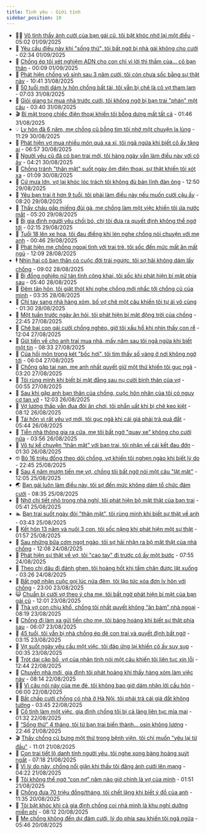 ```yaml
---
title: Tình yêu - Giới tính
sidebar_position: 10
---
```


<!-- dantri-tinh-yeu-gioi-tinh:START -->
- 👨‍🏫 [Vô tình thấy ảnh cưới của bạn gái cũ, tôi bật khóc nhớ lại một điều](https://dantri.com.vn/tinh-yeu-gioi-tinh/vo-tinh-thay-anh-cuoi-cua-ban-gai-cu-toi-bat-khoc-nho-lai-mot-dieu-20250901073803951.htm) - 05:02 01/09/2025
- 🦣 [Yêu cầu điều này khi &quot;sống thử&quot;, tôi bất ngờ bị nhà gái không cho cưới](https://dantri.com.vn/tinh-yeu-gioi-tinh/yeu-cau-dieu-nay-khi-song-thu-toi-bat-ngo-bi-nha-gai-khong-cho-cuoi-20250901060808003.htm) - 02:34 01/09/2025
- 🔭 [Chồng ép tôi xét nghiệm ADN cho con chỉ vì lời thì thầm của… cô bạn thân](https://dantri.com.vn/tinh-yeu-gioi-tinh/chong-ep-toi-xet-nghiem-adn-cho-con-chi-vi-loi-thi-tham-cua-co-ban-than-20250901021100982.htm) - 00:09 01/09/2025
- 🧐 [Phát hiện chồng vô sinh sau 3 năm cưới, tôi còn chưa sốc bằng sự thật này](https://dantri.com.vn/tinh-yeu-gioi-tinh/phat-hien-chong-vo-sinh-sau-3-nam-cuoi-toi-con-chua-soc-bang-su-that-nay-20250829145147073.htm) - 10:41 31/08/2025
- 🫶 [50 tuổi mới dám ly hôn chồng bất tài, tôi vẫn bị chê là cô vợ tham lam](https://dantri.com.vn/tinh-yeu-gioi-tinh/50-tuoi-moi-dam-ly-hon-chong-bat-tai-toi-van-bi-che-la-co-vo-tham-lam-20250831123835304.htm) - 07:03 31/08/2025
- 💃 [Giỏi giang tự mua nhà trước cưới, tôi không ngờ bị bạn trai &quot;phán&quot; một câu](https://dantri.com.vn/tinh-yeu-gioi-tinh/gioi-giang-tu-mua-nha-truoc-cuoi-toi-khong-ngo-bi-ban-trai-phan-mot-cau-20250829154532418.htm) - 03:40 31/08/2025
- 🎬 [Bí mật trong chiếc điện thoại khiến tôi bỗng dưng mất tất cả](https://dantri.com.vn/tinh-yeu-gioi-tinh/bi-mat-trong-chiec-dien-thoai-khien-toi-bong-dung-mat-tat-ca-20250830182437427.htm) - 01:46 31/08/2025
- 💡 [Ly hôn đã 6 năm, mẹ chồng cũ bỗng tìm tôi nhờ một chuyện lạ lùng](https://dantri.com.vn/tinh-yeu-gioi-tinh/ly-hon-da-6-nam-me-chong-cu-bong-tim-toi-nho-mot-chuyen-la-lung-20250830182907137.htm) - 11:29 30/08/2025
- 🙉 [Phát hiện vợ mua nhiều món quà xa xỉ, tôi ngã ngửa khi biết cô ấy tặng ai](https://dantri.com.vn/tinh-yeu-gioi-tinh/phat-hien-vo-mua-nhieu-mon-qua-xa-xi-toi-nga-ngua-khi-biet-co-ay-tang-ai-20250830134223298.htm) - 06:57 30/08/2025
- 🚦 [Người yêu cũ đã có bạn trai mới, tôi hàng ngày vẫn làm điều này với cô ấy](https://dantri.com.vn/tinh-yeu-gioi-tinh/nguoi-yeu-cu-da-co-ban-trai-moi-toi-hang-ngay-van-lam-dieu-nay-voi-co-ay-20250828042123836.htm) - 04:21 30/08/2025
- 🥸 [Chồng tránh &quot;thân mật&quot; suốt ngày ôm điện thoại, sự thật khiến tôi xót xa](https://dantri.com.vn/tinh-yeu-gioi-tinh/chong-tranh-than-mat-suot-ngay-om-dien-thoai-su-that-khien-toi-xot-xa-20250829114259139.htm) - 01:09 30/08/2025
- 🤡 [Cứ mưa lớn, vợ lại khóc lóc trách tôi không đủ bản lĩnh đàn ông](https://dantri.com.vn/tinh-yeu-gioi-tinh/cu-mua-lon-vo-lai-khoc-loc-trach-toi-khong-du-ban-linh-dan-ong-20250829111407002.htm) - 12:50 29/08/2025
- 🦩 [Yêu bạn trai ít hơn 9 tuổi, tôi phải làm điều này nếu muốn cưới cậu ấy](https://dantri.com.vn/tinh-yeu-gioi-tinh/yeu-ban-trai-it-hon-9-tuoi-toi-phai-lam-dieu-nay-neu-muon-cuoi-cau-ay-20250828221758024.htm) - 08:20 29/08/2025
- 🤡 [Thấy cháu gắp miếng đùi gà, mẹ chồng làm một việc khiến tôi ứa nước mắt](https://dantri.com.vn/tinh-yeu-gioi-tinh/thay-chau-gap-mieng-dui-ga-me-chong-lam-mot-viec-khien-toi-ua-nuoc-mat-20250829121930015.htm) - 05:20 29/08/2025
- 🌊 [Bị gia đình người yêu chối bỏ, chị tôi đưa ra quyết định không thể ngờ tới](https://dantri.com.vn/tinh-yeu-gioi-tinh/bi-gia-dinh-nguoi-yeu-choi-bo-chi-toi-dua-ra-quyet-dinh-khong-the-ngo-toi-20250828034953836.htm) - 02:15 29/08/2025
- 🐘 [Tuổi 18 lên xe hoa, tôi đau điếng khi lén nghe chồng nói chuyện với mẹ anh](https://dantri.com.vn/tinh-yeu-gioi-tinh/tuoi-18-len-xe-hoa-toi-dau-dieng-khi-len-nghe-chong-noi-chuyen-voi-me-anh-20250828012500442.htm) - 00:46 29/08/2025
- 🚀 [Phát hiện mẹ chồng ngoại tình với trai trẻ, tôi sốc đến mức mất ăn mất ngủ](https://dantri.com.vn/tinh-yeu-gioi-tinh/phat-hien-me-chong-ngoai-tinh-voi-trai-tre-toi-soc-den-muc-mat-an-mat-ngu-20250828160948264.htm) - 12:09 28/08/2025
- 🕴 [Nhìn hai cô bạn thân có cuộc đời trái ngược, tôi sợ hãi không dám lấy chồng](https://dantri.com.vn/tinh-yeu-gioi-tinh/nhin-hai-co-ban-than-co-cuoc-doi-trai-nguoc-toi-so-hai-khong-dam-lay-chong-20250828160114508.htm) - 09:02 28/08/2025
- 🚀 [Bị đồng nghiệp nữ tán tỉnh công khai, tôi sốc khi phát hiện bí mật phía sau](https://dantri.com.vn/tinh-yeu-gioi-tinh/bi-dong-nghiep-nu-tan-tinh-cong-khai-toi-soc-khi-phat-hien-bi-mat-phia-sau-20250828041123785.htm) - 05:40 28/08/2025
- 👺 [Đêm tân hôn, tôi giật thót khi nghe chồng mới nhắc tới chồng cũ của mình](https://dantri.com.vn/tinh-yeu-gioi-tinh/dem-tan-hon-toi-giat-thot-khi-nghe-chong-moi-nhac-toi-chong-cu-cua-minh-20250827102312126.htm) - 03:35 28/08/2025
- 💄 [Chỉ tay sang nhà hàng xóm, bố vợ chê một câu khiến tôi tự ái vô cùng](https://dantri.com.vn/tinh-yeu-gioi-tinh/chi-tay-sang-nha-hang-xom-bo-vo-che-mot-cau-khien-toi-tu-ai-vo-cung-20250828013246692.htm) - 01:30 28/08/2025
- 🌊 [Một tuần trước ngày ăn hỏi, tôi phát hiện bí mật động trời của chồng](https://dantri.com.vn/tinh-yeu-gioi-tinh/mot-tuan-truoc-ngay-an-hoi-toi-phat-hien-bi-mat-dong-troi-cua-chong-20250826174606049.htm) - 22:45 27/08/2025
- 🚦 [Chê bai con gái cưới chồng nghèo, giờ tôi xấu hổ khi nhìn thấy con rể](https://dantri.com.vn/tinh-yeu-gioi-tinh/che-bai-con-gai-cuoi-chong-ngheo-gio-toi-xau-ho-khi-nhin-thay-con-re-20250825155134316.htm) - 12:04 27/08/2025
- 👹 [Gửi tiền về cho anh trai mua nhà, mấy năm sau tôi ngã ngửa khi biết một tin](https://dantri.com.vn/tinh-yeu-gioi-tinh/gui-tien-ve-cho-anh-trai-mua-nha-may-nam-sau-toi-nga-ngua-khi-biet-mot-tin-20250827084723706.htm) - 08:33 27/08/2025
- 🚀 [Của hồi môn trong két &quot;bốc hơi&quot;, tôi tìm thấy số vàng ở nơi không ngờ tới](https://dantri.com.vn/tinh-yeu-gioi-tinh/cua-hoi-mon-trong-ket-boc-hoi-toi-tim-thay-so-vang-o-noi-khong-ngo-toi-20250827082712267.htm) - 06:04 27/08/2025
- 🌁 [Chồng gặp tai nạn, mẹ anh nhất quyết giữ một thứ khiến tôi gục ngã](https://dantri.com.vn/tinh-yeu-gioi-tinh/chong-gap-tai-nan-me-anh-nhat-quyet-giu-mot-thu-khien-toi-guc-nga-20250824181236570.htm) - 03:20 27/08/2025
- 🧰 [Tôi rùng mình khi biết bí mật đằng sau nụ cười bình thản của vợ](https://dantri.com.vn/tinh-yeu-gioi-tinh/toi-rung-minh-khi-biet-bi-mat-dang-sau-nu-cuoi-binh-than-cua-vo-20250826121216426.htm) - 00:55 27/08/2025
- 🦅 [Sau khi gặp anh bạn thân của chồng, cuộc hôn nhân của tôi có nguy cơ tan vỡ](https://dantri.com.vn/tinh-yeu-gioi-tinh/sau-khi-gap-anh-ban-than-cua-chong-cuoc-hon-nhan-cua-toi-co-nguy-co-tan-vo-20250825154429528.htm) - 12:03 26/08/2025
- 🌈 [Vợ lương thấp vẫn đua đòi ăn chơi, tôi phẫn uất khi bị chê keo kiệt](https://dantri.com.vn/tinh-yeu-gioi-tinh/vo-luong-thap-van-dua-doi-an-choi-toi-phan-uat-khi-bi-che-keo-kiet-20250825154210024.htm) - 08:12 26/08/2025
- 🌋 [Tái hôn vì rất yêu vợ mới, tôi gục ngã khi cái giá phải trả quá đắt](https://dantri.com.vn/tinh-yeu-gioi-tinh/tai-hon-vi-rat-yeu-vo-moi-toi-guc-nga-khi-cai-gia-phai-tra-qua-dat-20250824172247056.htm) - 05:44 26/08/2025
- 👺 [Tiễn nhà thông gia ra cửa, mẹ tôi bất ngờ &quot;quay xe&quot; không cho cưới nữa](https://dantri.com.vn/tinh-yeu-gioi-tinh/tien-nha-thong-gia-ra-cua-me-toi-bat-ngo-quay-xe-khong-cho-cuoi-nua-20250826105631291.htm) - 03:56 26/08/2025
- 🎃 [Vô tư kể chuyện “thân mật” với bạn trai, tôi nhận về cái kết đau đớn](https://dantri.com.vn/tinh-yeu-gioi-tinh/vo-tu-ke-chuyen-than-mat-voi-ban-trai-toi-nhan-ve-cai-ket-dau-don-20250825162650826.htm) - 01:30 26/08/2025
- 🤓 [Bỏ 16 triệu đồng theo dõi chồng, vợ khiến tôi nghẹn ngào khi biết lý do](https://dantri.com.vn/tinh-yeu-gioi-tinh/bo-16-trieu-dong-theo-doi-chong-vo-khien-toi-nghen-ngao-khi-biet-ly-do-20250825104101706.htm) - 22:45 25/08/2025
- 🤠 [Sau 4 năm mượn tiền mẹ vợ, chồng tôi bất ngờ nói một câu &quot;lật mặt&quot;](https://dantri.com.vn/tinh-yeu-gioi-tinh/sau-4-nam-muon-tien-me-vo-chong-toi-bat-ngo-noi-mot-cau-lat-mat-20250825180554166.htm) - 12:05 25/08/2025
- 🌏 [Bạn gái luôn làm điều này, tôi sợ đến mức không dám tổ chức đám cưới](https://dantri.com.vn/tinh-yeu-gioi-tinh/ban-gai-luon-lam-dieu-nay-toi-so-den-muc-khong-dam-to-chuc-dam-cuoi-20250825153258784.htm) - 08:35 25/08/2025
- 🚀 [Nhờ chi tiết nhỏ trong nhà nghỉ, tôi phát hiện bộ mặt thật của bạn trai](https://dantri.com.vn/tinh-yeu-gioi-tinh/nho-chi-tiet-nho-trong-nha-nghi-toi-phat-hien-bo-mat-that-cua-ban-trai-20250825112422984.htm) - 05:41 25/08/2025
- 🏊 [Bạn trai suốt ngày đòi &quot;thân mật&quot;, tôi rùng mình khi biết sự thật về anh](https://dantri.com.vn/tinh-yeu-gioi-tinh/ban-trai-suot-ngay-doi-than-mat-toi-rung-minh-khi-biet-su-that-ve-anh-20250824164839118.htm) - 03:43 25/08/2025
- 🦒 [Kết hôn 13 năm và nuôi 3 con, tôi sốc nặng khi phát hiện một sự thật](https://dantri.com.vn/tinh-yeu-gioi-tinh/ket-hon-13-nam-va-nuoi-3-con-toi-soc-nang-khi-phat-hien-mot-su-that-20250824175022321.htm) - 01:57 25/08/2025
- 💂 [Sau những bữa cơm ngọt ngào, tôi sợ hãi nhận ra bộ mặt thật của nhà chồng](https://dantri.com.vn/tinh-yeu-gioi-tinh/sau-nhung-bua-com-ngot-ngao-toi-so-hai-nhan-ra-bo-mat-that-cua-nha-chong-20250824152035393.htm) - 12:08 24/08/2025
- 💫 [Phát hiện sự thật về vợ, tôi &quot;cao tay&quot; đi trước cô ấy một bước](https://dantri.com.vn/tinh-yeu-gioi-tinh/phat-hien-su-that-ve-vo-toi-cao-tay-di-truoc-co-ay-mot-buoc-20250824145428645.htm) - 07:55 24/08/2025
- 🧠 [Theo chị dâu đi đánh ghen, tôi hoảng hốt khi tấm chăn được lật xuống](https://dantri.com.vn/tinh-yeu-gioi-tinh/theo-chi-dau-di-danh-ghen-toi-hoang-hot-khi-tam-chan-duoc-lat-xuong-20250824102618835.htm) - 03:26 24/08/2025
- 🎡 [Bất ngờ nhận cuộc gọi lúc nửa đêm, tôi lập tức xóa đơn ly hôn với chồng](https://dantri.com.vn/tinh-yeu-gioi-tinh/bat-ngo-nhan-cuoc-goi-luc-nua-dem-toi-lap-tuc-xoa-don-ly-hon-voi-chong-20250823170806591.htm) - 23:00 23/08/2025
- 😺 [Chuẩn bị cưới vợ theo ý cha mẹ, tôi bất ngờ phát hiện bí mật của bạn gái cũ](https://dantri.com.vn/tinh-yeu-gioi-tinh/chuan-bi-cuoi-vo-theo-y-cha-me-toi-bat-ngo-phat-hien-bi-mat-cua-ban-gai-cu-20250823111132663.htm) - 12:01 23/08/2025
- 🥰 [Thà vợ con chịu khổ, chồng tôi nhất quyết không “ăn bám” nhà ngoại](https://dantri.com.vn/tinh-yeu-gioi-tinh/tha-vo-con-chiu-kho-chong-toi-nhat-quyet-khong-an-bam-nha-ngoai-20250823100529660.htm) - 08:19 23/08/2025
- 🐲 [Chồng đi làm xa gửi tiền cho mẹ, tôi bàng hoàng khi biết sự thật phía sau](https://dantri.com.vn/tinh-yeu-gioi-tinh/chong-di-lam-xa-gui-tien-cho-me-toi-bang-hoang-khi-biet-su-that-phia-sau-20250823082418784.htm) - 06:07 23/08/2025
- 🌝 [45 tuổi, tôi vẫn bị nhà chồng ép đẻ con trai và quyết định bất ngờ](https://dantri.com.vn/tinh-yeu-gioi-tinh/45-tuoi-toi-van-bi-nha-chong-ep-de-con-trai-va-quyet-dinh-bat-ngo-20250823080940744.htm) - 03:15 23/08/2025
- 🐲 [Vợ suốt ngày yêu cầu một việc, tôi đáp ứng lại khiến cô ấy suy sụp](https://dantri.com.vn/tinh-yeu-gioi-tinh/vo-suot-ngay-yeu-cau-mot-viec-toi-dap-ung-lai-khien-co-ay-suy-sup-20250822175720330.htm) - 00:35 23/08/2025
- 📝 [Trót dại cặp bồ, vợ của nhân tình nói một câu khiến tôi liên tục xin lỗi](https://dantri.com.vn/tinh-yeu-gioi-tinh/trot-dai-cap-bo-vo-cua-nhan-tinh-noi-mot-cau-khien-toi-lien-tuc-xin-loi-20250822163115675.htm) - 12:44 22/08/2025
- 🦏 [Chuyển nhà mới, gia đình tôi phát hoảng khi thấy hàng xóm làm việc này](https://dantri.com.vn/tinh-yeu-gioi-tinh/chuyen-nha-moi-gia-dinh-toi-phat-hoang-khi-thay-hang-xom-lam-viec-nay-20250822141842640.htm) - 08:14 22/08/2025
- 🧑‍🏫 [Vì câu nói này của mẹ đẻ, tôi không bao giờ dám nhận lời cầu hôn](https://dantri.com.vn/tinh-yeu-gioi-tinh/vi-cau-noi-nay-cua-me-de-toi-khong-bao-gio-dam-nhan-loi-cau-hon-20250822071853897.htm) - 06:00 22/08/2025
- 🦍 [Bất chấp cưới chồng có nhà ở Hà Nội, tôi phải trả cái giá đắt không tưởng](https://dantri.com.vn/tinh-yeu-gioi-tinh/bat-chap-cuoi-chong-co-nha-o-ha-noi-toi-phai-tra-cai-gia-dat-khong-tuong-20250821121236779.htm) - 03:45 22/08/2025
- 🌋 [Cố tình làm một việc, gia đình chồng tôi bị cả làng liên tục mỉa mai](https://dantri.com.vn/tinh-yeu-gioi-tinh/co-tinh-lam-mot-viec-gia-dinh-chong-toi-bi-ca-lang-lien-tuc-mia-mai-20250821212326663.htm) - 01:32 22/08/2025
- 💯 [“Sống thử” 4 tháng, tôi từ bạn trai biến thành… osin không lương](https://dantri.com.vn/tinh-yeu-gioi-tinh/song-thu-4-thang-toi-tu-ban-trai-bien-thanh-osin-khong-luong-20250821154827359.htm) - 22:46 21/08/2025
- 🎬 [Thấy chồng cũ bưng một thứ trong bệnh viện, tôi chỉ muốn &quot;yêu lại từ đầu&quot;](https://dantri.com.vn/tinh-yeu-gioi-tinh/thay-chong-cu-bung-mot-thu-trong-benh-vien-toi-chi-muon-yeu-lai-tu-dau-20250821180046940.htm) - 11:01 21/08/2025
- 📝 [Con trai tiết lộ danh tính người yêu, tôi nghe xong bàng hoàng suýt ngất](https://dantri.com.vn/tinh-yeu-gioi-tinh/con-trai-tiet-lo-danh-tinh-nguoi-yeu-toi-nghe-xong-bang-hoang-suyt-ngat-20250821111343201.htm) - 07:18 21/08/2025
- 🧐 [Vì lý do này, chồng nổi giận khi thấy tôi đăng ảnh cưới lên mạng](https://dantri.com.vn/tinh-yeu-gioi-tinh/vi-ly-do-nay-chong-noi-gian-khi-thay-toi-dang-anh-cuoi-len-mang-20250820103752349.htm) - 04:22 21/08/2025
- 🤠 [Tôi không thể ngờ “con nợ” năm nào giờ chính là vợ của mình](https://dantri.com.vn/tinh-yeu-gioi-tinh/toi-khong-the-ngo-con-no-nam-nao-gio-chinh-la-vo-cua-minh-20250821021254790.htm) - 01:51 21/08/2025
- 💼 [Chồng đưa 70 triệu đồng/tháng, tôi chết lặng khi biết ý đồ của anh](https://dantri.com.vn/tinh-yeu-gioi-tinh/chong-dua-70-trieu-dongthang-toi-chet-lang-khi-biet-y-do-cua-anh-20250819145319299.htm) - 11:35 20/08/2025
- 💪 [Tôi bật khóc khi cả gia đình chồng coi nhà mình là khu nghỉ dưỡng miễn phí](https://dantri.com.vn/tinh-yeu-gioi-tinh/toi-bat-khoc-khi-ca-gia-dinh-chong-coi-nha-minh-la-khu-nghi-duong-mien-phi-20250820112315066.htm) - 08:12 20/08/2025
- 💂 [Mẹ chồng không đến dự đám cưới, lý do phía sau khiến tôi ngã ngửa](https://dantri.com.vn/tinh-yeu-gioi-tinh/me-chong-khong-den-du-dam-cuoi-ly-do-phia-sau-khien-toi-nga-ngua-20250820105406605.htm) - 05:46 20/08/2025<!-- dantri-tinh-yeu-gioi-tinh:END -->
